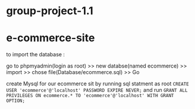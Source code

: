 # group-project-1.1
# e-commerce-site

to import the database :

go to phpmyadmin(login as root) >> new databse(named ecommerce) >> import >> chose file(Database/ecommerce.sql) >> Go 

create Mysql for our ecommerce sit by running sql statment as root `CREATE USER 'ecommerce'@'localhost' PASSWORD EXPIRE NEVER;`
and run `GRANT ALL PRIVILEGES ON ecommerce.* TO 'ecommerce'@'localhost' WITH GRANT OPTION;`
